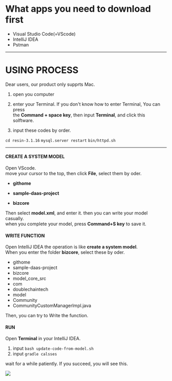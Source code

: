 
# What apps you need to download first # 

+ Visual Studio Code(=VScode)  
+ IntelliJ IDEA
+ Pstman


___

# USING PROCESS #

Dear users, our product only supprts Mac. 

1. open you computer 

2. enter your Terminal. If you don't know how to enter Terminal, You can press  
the **Command + space key**, then input **Terminal**, and click this solftware.   

3. input these codes by order.  

`cd resin-3.1.16`
`mysql.server restart`
`bin/httpd.sh `


___

#### CREATE A SYSTEM MODEL #####

Open VScode.  
move your cursor to the top, then click **File**, select them by oder.  
+ **githome**  

+ **sample-daas-project**

+ **bizcore**

Then select **model.xml**, and enter it.  then you can write your model casually.  
when you complete your model, press **Command+S key** to save it. 





#### WRITE FUNCTION ####

Open IntelliJ IDEA
the operation is like **create a system model**.  
When you enter the folder **bizcore**, select these by oder. 

+ githome
+ sample-daas-project
+ bizcore
+ model_core_src 
+ com
+ doublechaintech
+ model
+ Community
+ CommunityCustomManagerlmpl.java


Then, you can try to Write the function. 




#### RUN ####

Open **Terminal** in your IntelliJ IDEA. 

1. input `bash update-code-from-model.sh`
2. input `gradle calsses`

wait for a while patiently.  If you succeed, you will see this. 

![](./images/gradle-classes-sucess.png)